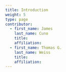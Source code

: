 ```yaml
---
title: Introduction
weight: 5
type: page
contributor:
  - first_name: James
    last_name: Cuno
    title:
    affiliation:
  - first_name: Thomas G.
    last_name: Weiss
    title:
    affiliation:
---
```

